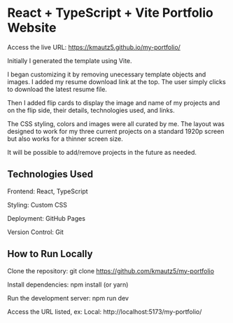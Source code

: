 # React + TypeScript + Vite Portfolio Website

Access the live URL: https://kmautz5.github.io/my-portfolio/

Initially I generated the template using Vite. 

I began customizing it by removing unecessary template objects and images. I added my resume download link at the top. The user simply clicks to download the latest resume file.

Then I added flip cards to display the image and name of my projects and on the flip side, their details, technologies used, and links.

The CSS styling, colors and images were all curated by me. The layout was designed to work for my three current projects on a standard 1920p screen but also works for a thinner screen size. 

It will be possible to add/remove projects in the future as needed.

## Technologies Used

Frontend: React, TypeScript

Styling: Custom CSS

Deployment: GitHub Pages

Version Control: Git

## How to Run Locally

Clone the repository: git clone https://github.com/kmautz5/my-portfolio

Install dependencies: npm install (or yarn)

Run the development server: npm run dev

Access the URL listed, ex:
	Local: http://localhost:5173/my-portfolio/ 